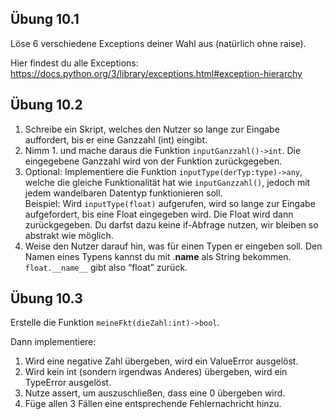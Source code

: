 
## Übung 10.1

Löse 6 verschiedene Exceptions deiner Wahl aus (natürlich ohne raise).

Hier findest du alle Exceptions: https://docs.python.org/3/library/exceptions.html#exception-hierarchy


## Übung 10.2

1. Schreibe ein Skript, welches den Nutzer so lange zur Eingabe auffordert, bis er eine Ganzzahl (int) eingibt.
2. Nimm 1. und mache daraus die Funktion `inputGanzzahl()->int`. Die eingegebene Ganzzahl wird von der Funktion zurückgegeben.
3. Optional: Implementiere die Funktion `inputType(derTyp:type)->any`, welche die gleiche Funktionalität hat wie `inputGanzzahl()`, jedoch mit jedem wandelbaren Datentyp funktionieren soll.\
Beispiel: Wird `inputType(float)` aufgerufen, wird so lange zur Eingabe aufgefordert, bis eine Float eingegeben wird. Die Float wird dann zurückgegeben.
Du darfst dazu keine if-Abfrage nutzen, wir bleiben so abstrakt wie möglich.
4. Weise den Nutzer darauf hin, was für einen Typen er eingeben soll. Den Namen eines Typens kannst du mit .__name__ als String bekommen.
`float.__name__` gibt also “float” zurück.


## Übung 10.3

Erstelle die Funktion `meineFkt(dieZahl:int)->bool`.

Dann implementiere:

1. Wird eine negative Zahl übergeben, wird ein ValueError ausgelöst.
2. Wird kein int (sondern irgendwas Anderes) übergeben, wird ein TypeError ausgelöst.
3. Nutze assert, um auszuschließen, dass eine 0 übergeben wird.
4. Füge allen 3 Fällen eine entsprechende Fehlernachricht hinzu.



